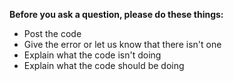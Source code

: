 **Before you ask a question, please do these things:**
- Post the code
- Give the error or let us know that there isn't one
- Explain what the code isn't doing
- Explain what the code should be doing